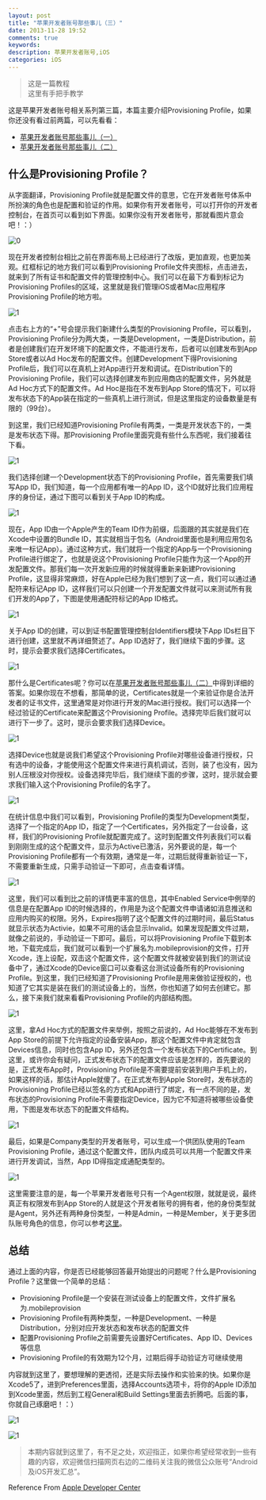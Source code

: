 ```yaml
---
layout: post
title: "苹果开发者账号那些事儿（三）"
date: 2013-11-28 19:52
comments: true
keywords: 
description: 苹果开发者账号,iOS
categories: iOS
---
```

> 这是一篇教程<br>
> 这里有手把手教学<br>

这是苹果开发者账号相关系列第三篇，本篇主要介绍Provisioning Profile，如果你还没有看过前两篇，可以先看看：

- <a href="http://ryantang.me/blog/2013/08/28/apple-account-1/" target="_blank">苹果开发者账号那些事儿（一）</a>
- <a href="http://ryantang.me/blog/2013/09/03/apple-account-2/" target="_blank">苹果开发者账号那些事儿（二）</a>

<!--More-->

## 什么是Provisioning Profile？

从字面翻译，Provisioning Profile就是配置文件的意思，它在开发者账号体系中所扮演的角色也是配置和验证的作用。如果你有开发者账号，可以打开你的开发者控制台，在首页可以看到如下界面。如果你没有开发者账号，那就看图片意会吧！：）

![0](/images/2013/11/apple_account_3/0.png)

现在开发者控制台相比之前在界面布局上已经进行了改版，更加直观，也更加美观。红框标记的地方我们可以看到Provisioning Profile文件夹图标，点击进去，就来到了所有证书和配置文件的管理控制中心。我们可以在最下方看到标记为Provisioning Profiles的区域，这里就是我们管理iOS或者Mac应用程序Provisioning Profile的地方啦。

![1](/images/2013/11/apple_account_3/1.png)

点击右上方的“+”号会提示我们新建什么类型的Provisioning Profile，可以看到，Provisioning Profile分为两大类，一类是Development，一类是Distribution，前者是创建我们在开发环境下的配置文件，不能进行发布，后者可以创建发布到App Store或者以Ad Hoc发布的配置文件。创建Development下得Provisioning Profile后，我们可以在真机上对App进行开发和调试。在Distribution下的Provisioning Profile，我们可以选择创建发布到应用商店的配置文件，另外就是Ad Hoc方式下的配置文件。Ad Hoc是指在不发布到App Store的情况下，可以将发布状态下的App装在指定的一些真机上进行测试，但是这里指定的设备数量是有限的（99台）。

到这里，我们已经知道Provisioning Profile有两类，一类是开发状态下的，一类是发布状态下得。那Provisioning Profile里面究竟有些什么东西呢，我们接着往下看。

![1](/images/2013/11/apple_account_3/2.png)

我们选择创建一个Development状态下的Provisioning Profile，首先需要我们填写App ID，我们知道，每一个应用都有唯一的App ID，这个ID就好比我们应用程序的身份证，通过下图可以看到关于App ID的构成。

![1](/images/2013/11/apple_account_3/3.png)

现在，App ID由一个Apple产生的Team ID作为前缀，后面跟的其实就是我们在Xcode中设置的Bundle ID，其实就相当于包名（Android里面也是利用应用包名来唯一标记App）。通过这种方式，我们就将一个指定的App与一个Provisioning Profile进行绑定了，也就是说这个Provisioning Profile只能作为这一个App的开发配置文件。那我们每一次开发新应用的时候就得重新来新建Provisioning Profile，这显得非常麻烦，好在Apple已经为我们想到了这一点，我们可以通过通配符来标记App ID，这样我们可以只创建一个开发配置文件就可以来测试所有我们开发的App了，下图是使用通配符标记的App ID格式。

![1](/images/2013/11/apple_account_3/4.png)

关于App ID的创建，可以到证书配置管理控制台Identifiers模块下App IDs栏目下进行创建，这里就不再详细赘述了。App ID选好了，我们继续下面的步骤。这时，提示会要求我们选择Certificates。

![1](/images/2013/11/apple_account_3/5.png)

那什么是Certificates呢？你可以在<a href="http://ryantang.me/blog/2013/09/03/apple-account-2/" target="_blank">苹果开发者账号那些事儿（二）</a>中得到详细的答案。如果你现在不想看，那简单的说，Certificates就是一个来验证你是合法开发者的证书文件，这里通常是对你进行开发的Mac进行授权。我们可以选择一个经过验证的Certificate来配置这个Provisioning Profile。选择完毕后我们就可以进行下一步了。这时，提示会要求我们选择Device。

![1](/images/2013/11/apple_account_3/6.png)

选择Device也就是说我们希望这个Provisioning Profile对哪些设备进行授权，只有选中的设备，才能使用这个配置文件来进行真机调试，否则，装了也没有，因为别人压根没对你授权。设备选择完毕后，我们继续下面的步骤，这时，提示就会要求我们输入这个Provisioning Profile的名字了。

![1](/images/2013/11/apple_account_3/7.png)

在统计信息中我们可以看到，Provisioning Profile的类型为Development类型，选择了一个指定的App ID，指定了一个Certificates，另外指定了一台设备，这样，我们的Provisioning Profile就配置完成了。这时到配置文件列表我们可以看到刚刚生成的这个配置文件，显示为Active已激活，另外要说的是，每一个Provisioning Profile都有一个有效期，通常是一年，过期后就得重新验证一下，不需要重新生成，只需手动验证一下即可，点击查看详情。

![1](/images/2013/11/apple_account_3/8.png)

这里，我们可以看到比之前的详情更丰富的信息，其中Enabled Service中例举的信息是在配置App ID的时候选择的，作用是为这个配置文件申请诸如消息推送和应用内购买的权限。另外，Expires指明了这个配置文件的过期时间，最后Status就显示状态为Activie，如果不可用的话会显示Invalid。如果发现配置文件过期，就像之前说的，手动验证一下即可。最后，可以将Provisioning Profile下载到本地，下载完成后，我们就可以看到一个扩展名为.mobileprovision的文件，打开Xcode，连上设配，双击这个配置文件，这个配置文件就被安装到我们的测试设备中了，通过Xcode的Device窗口可以查看这台测试设备所有的Provisioning Profile。到这里，我们已经知道了Provisioning Profile是用来做验证授权的，也知道了它其实是装在我们的测试设备上的，当然，你也知道了如何去创建它。那么，接下来我们就来看看Provisioning Profile的内部结构图。

![1](/images/2013/11/apple_account_3/9.png)

这里，拿Ad Hoc方式的配置文件来举例，按照之前说的，Ad Hoc能够在不发布到App Store的前提下允许指定的设备安装App，那这个配置文件中肯定就包含Devices信息，同时也包含App ID，另外还包含一个发布状态下的Certificate。到这里，或许你会有疑问，正式发布状态下的配置文件应该是怎样的，首先要说的是，正式发布App时，Provisioning Profile是不需要提前安装到用户手机上的，如果这样的话，那估计Apple就傻了。在正式发布到Apple Store时，发布状态的Provisioning Profile已经以签名的方式和App进行了绑定，有一点不同的是，发布状态的Provisioning Profile不需要指定Device，因为它不知道将被哪些设备使用，下图是发布状态下的配置文件结构。

![1](/images/2013/11/apple_account_3/10.png)

最后，如果是Company类型的开发者账号，可以生成一个供团队使用的Team Provisioning Profile，通过这个配置文件，团队内成员可以共用一个配置文件来进行开发调试，当然，App ID得指定成通配类型的。

![1](/images/2013/11/apple_account_3/11.png)

这里需要注意的是，每一个苹果开发者账号只有一个Agent权限，就就是说，最终真正有权限发布到App Store的人就是这个开发者账号的拥有者，他的身份类型就是Agent，另外还有两种身份类型，一种是Admin，一种是Member，关于更多团队账号角色的信息，你可以参考<a href="https://developer.apple.com/library/ios/documentation/IDEs/Conceptual/AppDistributionGuide/ManagingYourTeam/ManagingYourTeam.html#//apple_ref/doc/uid/TP40012582-CH16-SW1" target="_blank">这里</a>。

## 总结
通过上面的内容，你是否已经能够回答最开始提出的问题呢？什么是Provisioning Profile？这里做一个简单的总结：

- Provisioning Profile是一个安装在测试设备上的配置文件，文件扩展名为.mobileprovision
- Provisioning Profile有两种类型，一种是Development、一种是Distribution，分别对应开发状态和发布状态的配置文件
- 配置Provisioning Profile之前需要先设置好Certificates、App ID、Devices等信息
- Provisioning Profile的有效期为12个月，过期后得手动验证方可继续使用

内容就到这里了，要想理解的更透彻，还是实际去操作和实验来的快。如果你是Xcode5了，进到Preferences里面，选择Accounts选项卡，将你的Apple ID添加到Xcode里面，然后到工程General和Build Settings里面去折腾吧。后面的事，你就自己琢磨吧！：）

![1](/images/2013/11/apple_account_3/13.png)

![1](/images/2013/11/apple_account_3/14.png)

> 本期内容就到这里了，有不足之处，欢迎指正，如果你希望经常收到一些有趣的内容，欢迎微信扫描网页右边的二维码关注我的微信公众账号“Android及iOS开发汇总”。


Reference From [Apple Developer Center](https://developer.apple.com/library/mac/documentation/IDEs/Conceptual/AppDistributionGuide/Introduction/Introduction.html)

